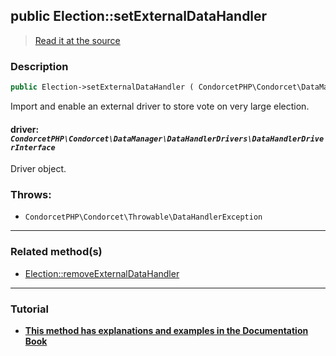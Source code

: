 ## public Election::setExternalDataHandler

> [Read it at the source](https://github.com/julien-boudry/Condorcet/blob/master/src/Election.php#L462)

### Description    

```php
public Election->setExternalDataHandler ( CondorcetPHP\Condorcet\DataManager\DataHandlerDrivers\DataHandlerDriverInterface $driver ): static
```

Import and enable an external driver to store vote on very large election.
    

#### **driver:** *`CondorcetPHP\Condorcet\DataManager\DataHandlerDrivers\DataHandlerDriverInterface`*   
Driver object.    


### Throws:   

* ```CondorcetPHP\Condorcet\Throwable\DataHandlerException``` 

---------------------------------------

### Related method(s)      

* [Election::removeExternalDataHandler](/Docs/ApiReferences/Election%20Class/public%20Election--removeExternalDataHandler.md)    

---------------------------------------

### Tutorial

* **[This method has explanations and examples in the Documentation Book](https://www.condorcet.io/3.AsPhpLibrary/7.GoFurther/GetStarteToHandleMillionsOfVotes)**    
